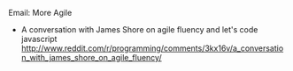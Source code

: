 Email: More Agile
* A conversation with James Shore on agile fluency and let's code javascript http://www.reddit.com/r/programming/comments/3kx16v/a_conversation_with_james_shore_on_agile_fluency/